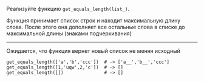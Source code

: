 Реализуйте функцию `get_equals_length(list_)`. 

Функция принимает список строк и находит максимальную длину слова.
После этого она дополняет все остальные слова в списке до максимальной длины (знаками подчеркивания)

***
Ожидается, что функция вернет новый список не меняя исходный

    get_equals_length(['a','b','ccc'])  # -> ['a__','b__','ccc']
    get_equals_length([1,'uqw',2,'c'])  # -> [] 
    get_equals_length([])               # -> [] 
